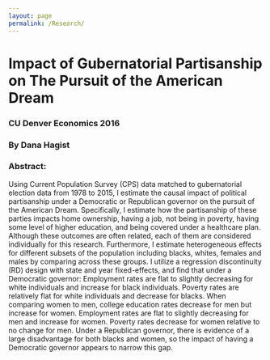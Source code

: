```yaml
---
layout: page
permalink: /Research/
---
```


# Impact of Gubernatorial Partisanship on The Pursuit of the American Dream 
### CU Denver Economics 2016 
### By Dana Hagist 
### Abstract: 
Using Current Population Survey (CPS) data matched to gubernatorial election data from 
1978 to 2015, I estimate the causal impact of political partisanship under a Democratic or 
Republican governor on the pursuit of the American Dream. Specifically, I estimate how the 
partisanship of these parties impacts home ownership, having a job, not being in poverty, having 
some level of higher education, and being covered under a healthcare plan. Although these 
outcomes are often related, each of them are considered individually for this research. 
Furthermore, I estimate heterogeneous effects for different subsets of the population including 
blacks, whites, females and males by comparing across these groups. I utilize a regression 
discontinuity (RD) design with state and year fixed-effects, and find that under a Democratic 
governor: Employment rates are flat to slightly decreasing for white individuals and increase for 
black individuals. Poverty rates are relatively flat for white individuals and decrease for blacks. 
When comparing women to men, college education rates decrease for men but increase for 
women. Employment rates are flat to slightly decreasing for men and increase for women. 
Poverty rates decrease for women relative to no change for men. Under a Republican governor, 
there is evidence of a large disadvantage for both blacks and women, so the impact of having a 
Democratic governor appears to narrow this gap.
